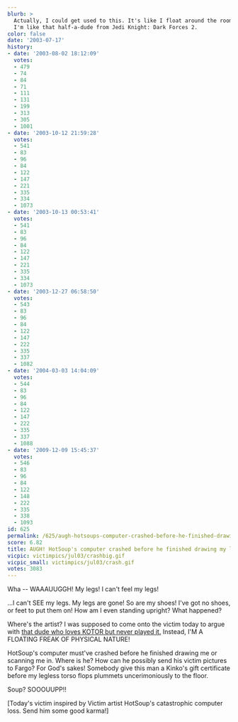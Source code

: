 ```yaml
---
blurb: >
  Actually, I could get used to this. It's like I float around the room. OoooOOOoooo...
  I'm like that half-a-dude from Jedi Knight: Dark Forces 2.
color: false
date: '2003-07-17'
history:
- date: '2003-08-02 18:12:09'
  votes:
  - 479
  - 74
  - 84
  - 71
  - 111
  - 131
  - 199
  - 313
  - 305
  - 1001
- date: '2003-10-12 21:59:28'
  votes:
  - 541
  - 83
  - 96
  - 84
  - 122
  - 147
  - 221
  - 335
  - 334
  - 1073
- date: '2003-10-13 00:53:41'
  votes:
  - 541
  - 83
  - 96
  - 84
  - 122
  - 147
  - 221
  - 335
  - 334
  - 1073
- date: '2003-12-27 06:58:50'
  votes:
  - 543
  - 83
  - 96
  - 84
  - 122
  - 147
  - 222
  - 335
  - 337
  - 1082
- date: '2004-03-03 14:04:09'
  votes:
  - 544
  - 83
  - 96
  - 84
  - 122
  - 147
  - 222
  - 335
  - 337
  - 1088
- date: '2009-12-09 15:45:37'
  votes:
  - 546
  - 83
  - 96
  - 84
  - 122
  - 148
  - 222
  - 335
  - 338
  - 1093
id: 625
permalink: /625/augh-hotsoups-computer-crashed-before-he-finished-drawing-my-legs/
score: 6.82
title: AUGH! HotSoup's computer crashed before he finished drawing my legs!
vicpic: victimpics/jul03/crashbig.gif
vicpic_small: victimpics/jul03/crash.gif
votes: 3083
---
```


Wha -- WAAAUUGGH! My legs! I can't feel my legs!

...I can't SEE my legs. My legs are gone! So are my shoes! I've got no
shoes, or feet to put them on! How am I even standing upright? What
happened?

Where's the artist? I was supposed to come onto the victim today to
argue with [that dude who loves KOTOR but never played
it.](%ARTICLE[624]%) Instead, I'M A FLOATING FREAK OF PHYSICAL
NATURE!

HotSoup's computer must've crashed before he finished drawing me or
scanning me in. Where is he? How can he possibly send his victim
pictures to Fargo? For God's sakes! Somebody give this man a Kinko's
gift certificate before my legless torso flops plummets uncerimoniously
to the floor.

Soup? SOOOUUPP!!

\[Today's victim inspired by Victim artist HotSoup's catastrophic
computer loss. Send him some good karma!\]